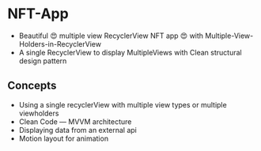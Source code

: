 # NFT-App
- Beautiful 😍 multiple view RecyclerView NFT app 😍 with Multiple-View-Holders-in-RecyclerView
- A single RecyclerView to display MultipleViews with Clean structural design pattern

## Concepts
- Using a single recyclerView with multiple view types or multiple viewholders
- Clean Code — MVVM architecture
- Displaying data from an external api
- Motion layout for animation

